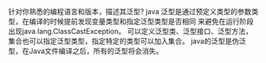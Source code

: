 针对你熟悉的编程语言和版本，描述其泛型?
java
泛型是通过预定义类型的参数类型，在编译的时候提前发现变量类型和指定泛型类型是否相同
来避免在运行阶段出现java.lang.ClassCastException。
可以定义泛型类、泛型接口、泛型方法，集合也可以指定泛型类型，指定特定的类型可以加入集合。
java的泛型是伪泛型，在Java文件编译之后，所有的泛型将会消失。
